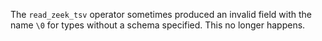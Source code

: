 The `read_zeek_tsv` operator sometimes produced an invalid field with the name
`\0` for types without a schema specified. This no longer happens.
